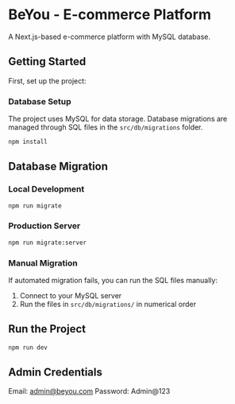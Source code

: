 # BeYou - E-commerce Platform

A Next.js-based e-commerce platform with MySQL database.

## Getting Started

First, set up the project:

### Database Setup

The project uses MySQL for data storage. Database migrations are managed through SQL files in the `src/db/migrations` folder.

```bash
npm install
```

## Database Migration

### Local Development
```bash
npm run migrate
```

### Production Server
```bash
npm run migrate:server
```

### Manual Migration
If automated migration fails, you can run the SQL files manually:
1. Connect to your MySQL server
2. Run the files in `src/db/migrations/` in numerical order

## Run the Project
```bash
npm run dev
```

## Admin Credentials
Email: admin@beyou.com
Password: Admin@123